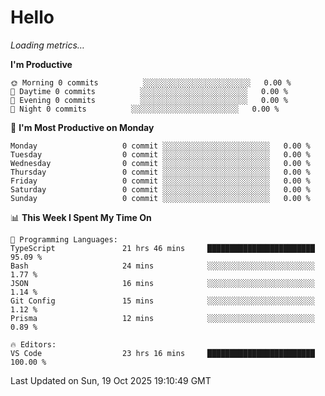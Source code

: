 # Hello

<!-- METRICS:START -->
<p><em>Loading metrics…</em></p>
<!-- METRICS:END -->

<!--START_SECTION:waka-->
**I'm Productive**

```text
🌞 Morning 0 commits          ░░░░░░░░░░░░░░░░░░░░░░░░   0.00 % 
🌆 Daytime 0 commits          ░░░░░░░░░░░░░░░░░░░░░░░░   0.00 % 
🌃 Evening 0 commits          ░░░░░░░░░░░░░░░░░░░░░░░░   0.00 % 
🌙 Night 0 commits          ░░░░░░░░░░░░░░░░░░░░░░░░   0.00 % 
```
📅 **I'm Most Productive on Monday**

```text
Monday                   0 commit ░░░░░░░░░░░░░░░░░░░░░░░░   0.00 % 
Tuesday                  0 commit ░░░░░░░░░░░░░░░░░░░░░░░░   0.00 % 
Wednesday                0 commit ░░░░░░░░░░░░░░░░░░░░░░░░   0.00 % 
Thursday                 0 commit ░░░░░░░░░░░░░░░░░░░░░░░░   0.00 % 
Friday                   0 commit ░░░░░░░░░░░░░░░░░░░░░░░░   0.00 % 
Saturday                 0 commit ░░░░░░░░░░░░░░░░░░░░░░░░   0.00 % 
Sunday                   0 commit ░░░░░░░░░░░░░░░░░░░░░░░░   0.00 % 
```

📊 **This Week I Spent My Time On**

```text
💬 Programming Languages: 
TypeScript               21 hrs 46 mins     ████████████████████████   95.09 % 
Bash                     24 mins            ░░░░░░░░░░░░░░░░░░░░░░░░   1.77 % 
JSON                     16 mins            ░░░░░░░░░░░░░░░░░░░░░░░░   1.14 % 
Git Config               15 mins            ░░░░░░░░░░░░░░░░░░░░░░░░   1.12 % 
Prisma                   12 mins            ░░░░░░░░░░░░░░░░░░░░░░░░   0.89 % 

🔥 Editors: 
VS Code                  23 hrs 16 mins     ████████████████████████   100.00 % 
```

 Last Updated on Sun, 19 Oct 2025 19:10:49 GMT
<!--END_SECTION:waka-->
